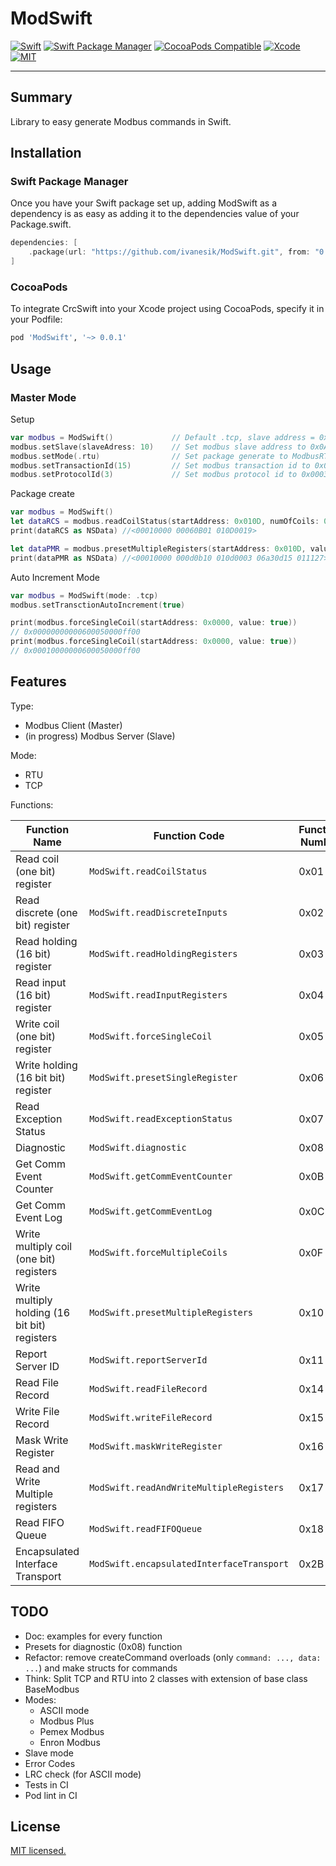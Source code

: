# ModSwift

[![Swift](https://img.shields.io/badge/Swift->5.0-orange.svg)](https://swift.org)
[![Swift Package Manager](https://img.shields.io/badge/Swift_Package_Manager-compatible-orange?style=flat-square)](https://img.shields.io/badge/Swift_Package_Manager-compatible-orange?style=flat-square)
[![CocoaPods Compatible](https://img.shields.io/cocoapods/v/ModSwift.svg?style=flat-square)](https://img.shields.io/cocoapods/v/ModSwift.svg)
[![Xcode](https://img.shields.io/badge/Xcode-14.0-blue.svg)](https://developer.apple.com/xcode)
[![MIT](https://img.shields.io/badge/License-MIT-red.svg)](https://opensource.org/licenses/MIT)

---

## Summary

Library to easy generate Modbus commands in Swift.

## Installation

### Swift Package Manager

Once you have your Swift package set up, adding ModSwift as a dependency is as easy as adding it to the dependencies value of your Package.swift.

```swift
dependencies: [
    .package(url: "https://github.com/ivanesik/ModSwift.git", from: "0.0.1")
]
```

### CocoaPods

To integrate CrcSwift into your Xcode project using CocoaPods, specify it in your Podfile:

```ruby
pod 'ModSwift', '~> 0.0.1'
```

## Usage

### Master Mode

Setup

```swift
var modbus = ModSwift()             // Default .tcp, slave address = 0x00
modbus.setSlave(slaveAdress: 10)    // Set modbus slave address to 0x0A
modbus.setMode(.rtu)                // Set package generate to ModbusRTU mode
modbus.setTransactionId(15)         // Set modbus transaction id to 0x000E (just in .tcp mode)
modbus.setProtocolId(3)             // Set modbus protocol id to 0x0003 (just in .tcp mode)
```

Package create

```swift
var modbus = ModSwift()
let dataRCS = modbus.readCoilStatus(startAddress: 0x010D, numOfCoils: 0x0019)
print(dataRCS as NSData) //<00010000 00060B01 010D0019>

let dataPMR = modbus.presetMultipleRegisters(startAddress: 0x010D, values: [0xA30D, 0x1501, 0x1127])
print(dataPMR as NSData) //<00010000 000d0b10 010d0003 06a30d15 011127>
```

Auto Increment Mode

```swift
var modbus = ModSwift(mode: .tcp)
modbus.setTransctionAutoIncrement(true)

print(modbus.forceSingleCoil(startAddress: 0x0000, value: true))
// 0x00000000000600050000ff00
print(modbus.forceSingleCoil(startAddress: 0x0000, value: true))
// 0x00010000000600050000ff00
```

## Features

Type:

- Modbus Client (Master)
- (in progress) Modbus Server (Slave)

Mode:

- RTU
- TCP

Functions:

| Function Name                                 | Function Code                             | Function Number |
| --------------------------------------------- | ----------------------------------------- | --------------- |
| Read coil (one bit) register                  | `ModSwift.readCoilStatus`                 | 0x01            |
| Read discrete (one bit) register              | `ModSwift.readDiscreteInputs`             | 0x02            |
| Read holding (16 bit) register                | `ModSwift.readHoldingRegisters`           | 0x03            |
| Read input (16 bit) register                  | `ModSwift.readInputRegisters`             | 0x04            |
| Write coil (one bit) register                 | `ModSwift.forceSingleCoil`                | 0x05            |
| Write holding (16 bit bit) register           | `ModSwift.presetSingleRegister`           | 0x06            |
| Read Exception Status                         | `ModSwift.readExceptionStatus`            | 0x07            |
| Diagnostic                                    | `ModSwift.diagnostic`                     | 0x08            |
| Get Comm Event Counter                        | `ModSwift.getCommEventCounter`            | 0x0B            |
| Get Comm Event Log                            | `ModSwift.getCommEventLog`                | 0x0C            |
| Write multiply coil (one bit) registers       | `ModSwift.forceMultipleCoils`             | 0x0F            |
| Write multiply holding (16 bit bit) registers | `ModSwift.presetMultipleRegisters`        | 0x10            |
| Report Server ID                              | `ModSwift.reportServerId`                 | 0x11            |
| Read File Record                              | `ModSwift.readFileRecord`                 | 0x14            |
| Write File Record                             | `ModSwift.writeFileRecord`                | 0x15            |
| Mask Write Register                           | `ModSwift.maskWriteRegister`              | 0x16            |
| Read and Write Multiple registers             | `ModSwift.readAndWriteMultipleRegisters`  | 0x17            |
| Read FIFO Queue                               | `ModSwift.readFIFOQueue`                  | 0x18            |
| Encapsulated Interface Transport              | `ModSwift.encapsulatedInterfaceTransport` | 0x2B            |

## TODO

- Doc: examples for every function
- Presets for diagnostic (0x08) function
- Refactor: remove createCommand overloads (only `command: ..., data: ...`) and make structs for commands
- Think: Split TCP and RTU into 2 classes with extension of base class BaseModbus
- Modes:
  - ASCII mode
  - Modbus Plus
  - Pemex Modbus
  - Enron Modbus
- Slave mode
- Error Codes
- LRC check (for ASCII mode)
- Tests in CI
- Pod lint in CI

## License

[MIT licensed.](LICENSE)
